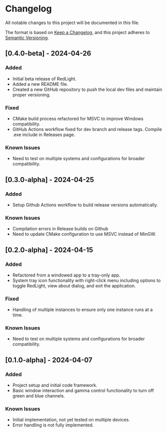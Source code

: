 # Changelog

All notable changes to this project will be documented in this file.

The format is based on [Keep a Changelog](https://keepachangelog.com/en/1.0.0/),
and this project adheres to [Semantic Versioning](https://semver.org/spec/v2.0.0.html).

## [0.4.0-beta] - 2024-04-26

### Added
- Initial beta release of RedLight.
- Added a new README file.
- Created a new GitHub repository to push the local dev files and maintain proper versioning.

### Fixed
- CMake build process refactored for MSVC to improve Windows compatibility.
- GitHub Actions workflow fixed for dev branch and release tags. Compile .exe include in Releases page.

### Known Issues
- Need to test on multiple systems and configurations for broader compatibility.

## [0.3.0-alpha] - 2024-04-25

### Added
- Setup Github Actions workflow to build release versions automatically.

### Known Issues
- Compilation errors in Release builds on Github
- Need to update CMake configuration to use MSVC instead of MinGW.

## [0.2.0-alpha] - 2024-04-15
### Added
- Refactored from a windowed app to a tray-only app.
- System tray icon functionality with right-click menu including options to toggle RedLight, view about dialog, and exit the application.

### Fixed
- Handling of multiple instances to ensure only one instance runs at a time.

### Known Issues
- Need to test on multiple systems and configurations for broader compatibility.


## [0.1.0-alpha] - 2024-04-07

### Added
- Project setup and initial code framework.
- Basic window interaction and gamma control functionality to turn off green and blue channels.

### Known Issues
- Initial implementation, not yet tested on multiple devices.
- Error handling is not fully implemented.
